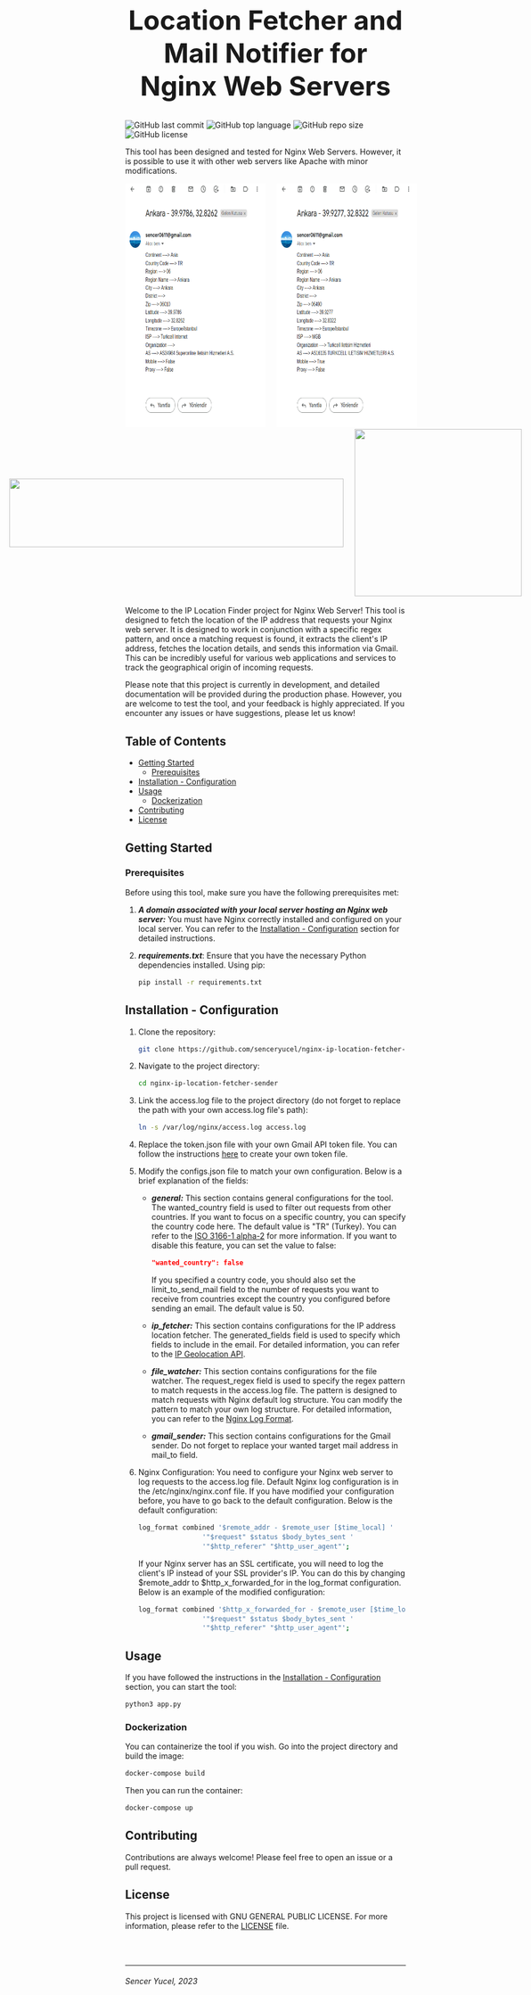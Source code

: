 <h1 style="font-size: 48px" align="center">Location Fetcher and Mail Notifier for Nginx Web Servers</h1>


![GitHub last commit](https://img.shields.io/github/last-commit/senceryucel/nginx-ip-location-fetcher-sender)
![GitHub top language](https://img.shields.io/github/languages/top/senceryucel/nginx-ip-location-fetcher-sender)
![GitHub repo size](https://img.shields.io/github/repo-size/senceryucel/nginx-ip-location-fetcher-sender)
![GitHub license](https://img.shields.io/github/license/senceryucel/nginx-ip-location-fetcher-sender)

This tool has been designed and tested for Nginx Web Servers. However, it is possible to use it with other web servers like Apache with minor modifications.

<div style="display: flex; justify-content: center; align-items: center;">
  <a href="images/example1.png"><img src="images/example1.png" width="370" height="438" style="margin-right: 20px;"></a>
    <a href="images/example2.png"><img src="images/example2.png" width="370" height="438" style="margin-left: 20px;"></a>
</div>




<div style="display: flex; justify-content: center; align-items: center;">
  <a href="https://nginx.org/en/"><img src="https://upload.wikimedia.org/wikipedia/commons/thumb/c/c5/Nginx_logo.svg/1200px-Nginx_logo.svg.png" width="600" height="123" style="margin-right: 20px;"></a>
  <a href="https://developers.google.com/gmail/api/quickstart/python"><img src="https://www.google.com/gmail/about/static/images/logo-gmail.png?cache=1adba63" width="300" height="300"></a>
</div>



Welcome to the IP Location Finder project for Nginx Web Server! This tool is designed to fetch the location of the IP address that requests your Nginx web server. It is designed to work in conjunction with a specific regex pattern, and once a matching request is found, it extracts the client's IP address, fetches the location details, and sends this information via Gmail. This can be incredibly useful for various web applications and services to track the geographical origin of incoming requests.

Please note that this project is currently in development, and detailed documentation will be provided during the production phase. However, you are welcome to test the tool, and your feedback is highly appreciated. If you encounter any issues or have suggestions, please let us know!

## Table of Contents

- [Getting Started](#getting-started)
  - [Prerequisites](#prerequisites)
- [Installation - Configuration](#installation---configuration)
- [Usage](#usage)
  - [Dockerization](#dockerization)
- [Contributing](#contributing)
- [License](#license)

## Getting Started

### Prerequisites

Before using this tool, make sure you have the following prerequisites met:

1. ***A domain associated with your local server hosting an Nginx web server:*** You must have Nginx correctly installed and configured on your local server. You can refer to the [Installation - Configuration](#installation---configuration) section for detailed instructions.

2. ***requirements.txt***: Ensure that you have the necessary Python dependencies installed. Using pip:

   ```bash
   pip install -r requirements.txt
   ```

## Installation - Configuration

1. Clone the repository: 

    ```bash
    git clone https://github.com/senceryucel/nginx-ip-location-fetcher-sender.git
    ```
2. Navigate to the project directory:

    ```bash
    cd nginx-ip-location-fetcher-sender
    ```

3. Link the access.log file to the project directory (do not forget to replace the path with your own access.log file's path):

    ```bash
    ln -s /var/log/nginx/access.log access.log
    ```

4. Replace the token.json file with your own Gmail API token file. You can follow the instructions [here](https://developers.google.com/gmail/api/quickstart/python) to create your own token file.

5. Modify the configs.json file to match your own configuration. Below is a brief explanation of the fields:

    - ***general:*** This section contains general configurations for the tool. The wanted_country field is used to filter out requests from other countries. If you want to focus on a specific country, you can specify the country code here. The default value is "TR" (Turkey). You can refer to the [ISO 3166-1 alpha-2](https://en.wikipedia.org/wiki/ISO_3166-1_alpha-2) for more information. If you want to disable this feature, you can set the value to false:
      ```json
      "wanted_country": false
      ```
      If you specified a country code, you should also set the limit_to_send_mail field to the number of requests you want to receive from countries except the country you configured before sending an email. The default value is 50.


    - ***ip_fetcher:*** This section contains configurations for the IP address location fetcher. The generated_fields field is used to specify which fields to include in the email. For detailed information, you can refer to the [IP Geolocation API](https://ip-api.com/docs/api:json).

    - ***file_watcher:*** This section contains configurations for the file watcher. The request_regex field is used to specify the regex pattern to match requests in the access.log file. The pattern is designed to match requests with Nginx default log structure. You can modify the pattern to match your own log structure. For detailed information, you can refer to the [Nginx Log Format](https://nginx.org/en/docs/http/ngx_http_log_module.html#log_format).

    - ***gmail_sender:*** This section contains configurations for the Gmail sender. Do not forget to replace your wanted target mail address in mail_to field.  

6. Nginx Configuration: You need to configure your Nginx web server to log requests to the access.log file. Default Nginx log configuration is in the /etc/nginx/nginx.conf file. If you have modified your configuration before, you have to go back to the default configuration. Below is the default configuration:

    ```bash
    log_format combined '$remote_addr - $remote_user [$time_local] '
                    '"$request" $status $body_bytes_sent '
                    '"$http_referer" "$http_user_agent"';    
    ```
    
    If your Nginx server has an SSL certificate, you will need to log the client's IP instead of your SSL provider's IP. You can do this by changing $remote_addr to $http_x_forwarded_for in the log_format configuration. Below is an example of the modified configuration:

    ```bash
    log_format combined '$http_x_forwarded_for - $remote_user [$time_local] '
                    '"$request" $status $body_bytes_sent '
                    '"$http_referer" "$http_user_agent"';
    ```

## Usage

If you have followed the instructions in the [Installation - Configuration](#installation---configuration) section, you can start the tool:
```bash
python3 app.py
```

### Dockerization

You can containerize the tool if you wish. Go into the project directory and build the image:
```bash
docker-compose build
```

Then you can run the container:
```bash
docker-compose up
``` 

## Contributing

Contributions are always welcome! Please feel free to open an issue or a pull request.

## License

This project is licensed with GNU GENERAL PUBLIC LICENSE. For more information, please refer to the [LICENSE](LICENSE) file.

<br><br>

***
###### Sencer Yucel, 2023

